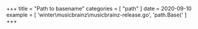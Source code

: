 +++
title = "Path to basename"
categories = [ "path" ]
date = 2020-09-10
example = [
   'winter\musicbrainz\musicbrainz-release.go', 'path.Base('
]
+++
